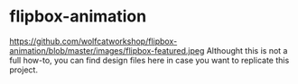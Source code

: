 # flipbox-animation

https://github.com/wolfcatworkshop/flipbox-animation/blob/master/images/flipbox-featured.jpeg
Althought this is not a full how-to, you can find design files here in case you want to replicate this project. 
